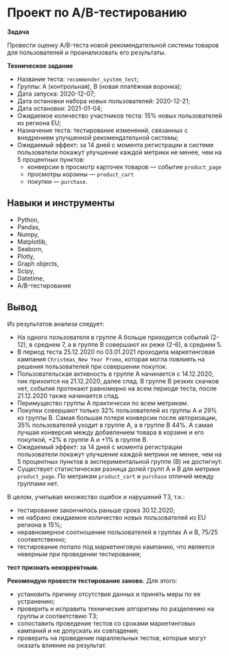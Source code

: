 # Проект по А/B-тестированию

__Задача__ 

Провести оценку A/B-теста новой рекомендательной системы товаров для пользователей и проанализовать его результаты.

__Техническое задание__
- Название теста: `recommender_system_test`;
- Группы: А (контрольная), B (новая платёжная воронка);
- Дата запуска: 2020-12-07;
- Дата остановки набора новых пользователей: 2020-12-21;
- Дата остановки: 2021-01-04;
- Ожидаемое количество участников теста: 15% новых пользователей из региона EU;
- Назначение теста: тестирование изменений, связанных с внедрением улучшенной рекомендательной системы;
- Ожидаемый эффект: за 14 дней с момента регистрации в системе пользователи покажут улучшение каждой метрики не менее, чем на 5 процентных пунктов:
   - конверсии в просмотр карточек товаров — событие `product_page`
   - просмотры корзины — `product_cart`
   - покупки — `purchase`.
 

## Навыки и инструменты

- Python,
- Pandas,
- Numpy,
- Matplotlib,
- Seaborn,
- Plotly,
- Graph objects,
- Scipy,
- Datetime,
- A/B-тестирование

## Вывод

Из результатов анализа следует:
- На одного пользователя в группе А больше приходится событий (2-12), в среднем 7, а в группе В совершают их реже (2-6), в среднем 5.
- В период теста 25.12.2020 по 03.01.2021 проходила маркетинговая кампания `Christmas_New Year Promo`, которая могла повлиять на решения пользователей при совершении покупок.
- Пользовательская активность в группе А начинается с 14.12.2020, пик прихоится на 21.12.2020, далее спад. В группе В резких скачков нет, события протекают равномерно на всем периоде теста, после 21.12.2020 также начинается спад.
- Перимущество группы А практически по всем метрикам.
- Покупки совершают только 32% пользователей из группы А и 29% из группы В. Самая большая потеря конверсии после авторизации, 35% пользователей уходит в группе А, а в группе В 44%. А самая лучшая конверсия между добавлением товара в корзине и его покупкой, +2% в группе А и +1% в группе В. 
- Ожидаемый эффект: за 14 дней с момента регистрации пользователи покажут улучшение каждой метрики не менее, чем на 5 процентных пунктов в экспериментальной группе (В) не достигнут.
- Существует статистическая разница долей групп А и B для метрики `product_page`. По метрикам `product_cart` и `purchase` отличий между группами нет.

В целом, учитывая множество ошибок и нарушений ТЗ, т.к.: 
- тестирование закончилось раньше срока 30.12.2020;
- не набрано ожидаемое количество новых пользователей из EU региона в 15%;
- неравномерное соотношение пользователей в группах А и В, 75/25 соответственно;
- тестирование попало под маркетинговую кампанию, что является неверным при проведении тестирования;

__тест признать некорректным.__

__Рекомендую провести тестирование заново.__ Для этого:
- установить причину отсутствия данных и принять меры по ее устранению;
- проверить и исправить технические алгоритмы по разделению на группы и соответствию ТЗ;
- сопоставить проведение тестов со сроками маркетинговых кампаний и не допускать их совпадения;
- проверить на проведение параллельных тестов, которые могут оказать влияние на результат.
